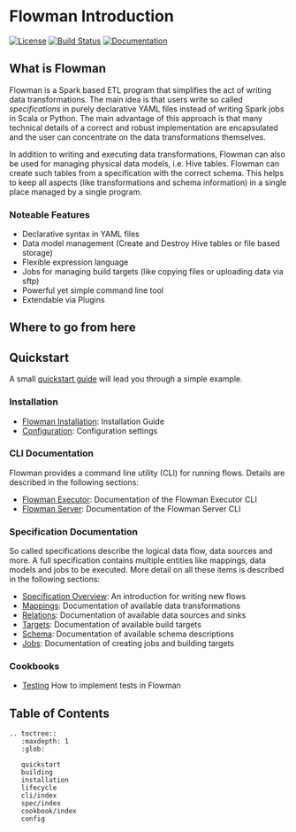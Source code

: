 # Flowman Introduction

[![License](https://img.shields.io/badge/License-Apache%202.0-blue.svg)](https://opensource.org/licenses/Apache-2.0)
[![Build Status](https://travis-ci.org/dimajix/flowman.svg?branch=develop)](https://travis-ci.org/dimajix/flowman)
[![Documentation](https://readthedocs.org/projects/flowman/badge/?version=latest)](https://flowman.readthedocs.io/en/latest/)

## What is Flowman

Flowman is a Spark based ETL program that simplifies the act of writing data transformations.
The main idea is that users write so called *specifications* in purely declarative YAML files
instead of writing Spark jobs in Scala or Python. The main advantage of this approach is that
many technical details of a correct and robust implementation are encapsulated and the user
can concentrate on the data transformations themselves.

In addition to writing and executing data transformations, Flowman can also be used for
managing physical data models, i.e. Hive tables. Flowman can create such tables from a
specification with the correct schema. This helps to keep all aspects (like transformations
and schema information) in a single place managed by a single program.

### Noteable Features

* Declarative syntax in YAML files
* Data model management (Create and Destroy Hive tables or file based storage)
* Flexible expression language
* Jobs for managing build targets (like copying files or uploading data via sftp)
* Powerful yet simple command line tool
* Extendable via Plugins


## Where to go from here

## Quickstart
A small [quickstart guide](quickstart.md) will lead you through a simple example.


### Installation
* [Flowman Installation](installation.md): Installation Guide
* [Configuration](config.md): Configuration settings


### CLI Documentation

Flowman provides a command line utility (CLI) for running flows. Details are described in the
following sections:

* [Flowman Executor](cli/flowexec.md): Documentation of the Flowman Executor CLI
* [Flowman Server](cli/flowserver.md): Documentation of the Flowman Server CLI


### Specification Documentation

So called specifications describe the logical data flow, data sources and more. A full
specification contains multiple entities like mappings, data models and jobs to be executed.
More detail on all these items is described in the following sections:

* [Specification Overview](spec/index.md): An introduction for writing new flows
* [Mappings](spec/mapping/index.md): Documentation of available data transformations
* [Relations](spec/relation/index.md): Documentation of available data sources and sinks
* [Targets](spec/target/index.md): Documentation of available build targets
* [Schema](spec/schema/index.md): Documentation of available schema descriptions
* [Jobs](spec/job/index.md): Documentation of creating jobs and building targets


### Cookbooks

* [Testing](cookbook/testing.md) How to implement tests in Flowman


## Table of Contents

```eval_rst
.. toctree::
   :maxdepth: 1
   :glob:

   quickstart
   building
   installation
   lifecycle
   cli/index
   spec/index
   cookbook/index
   config
```
